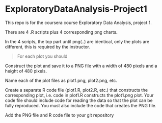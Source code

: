 # ExploratoryDataAnalysis-Project1

This repo is for the coursera course Exploratory Data Analysis, project 1.

There are 4 .R scripts plus 4 corresponding png charts.

In the 4 scripts, the top part until png(..) are identical, only the plots are different, this is required by the instructor. 

>For each plot you should

Construct the plot and save it to a PNG file with a width of 480 pixels and a height of 480 pixels.

Name each of the plot files as plot1.png, plot2.png, etc.

Create a separate R code file (plot1.R, plot2.R, etc.) that constructs the corresponding plot, i.e. code in plot1.R constructs the plot1.png plot. Your code file should include code for reading the data so that the plot can be fully reproduced. You must also include the code that creates the PNG file.

Add the PNG file and R code file to your git repository
